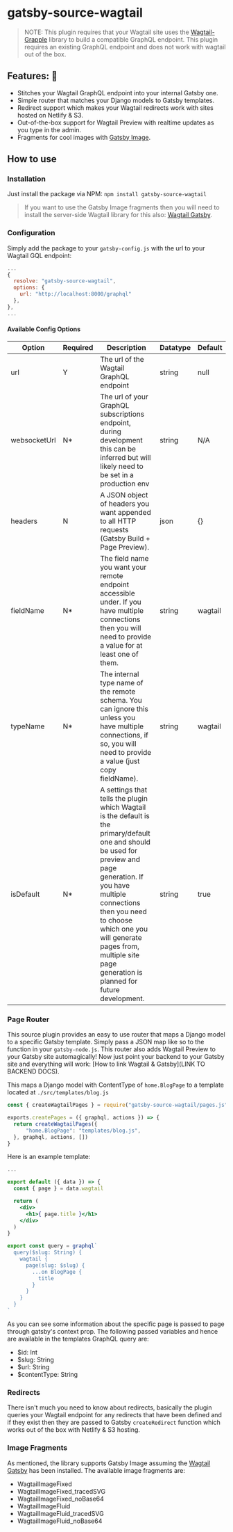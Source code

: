 # gatsby-source-wagtail

> NOTE: This plugin requires that your Wagtail site uses the [Wagtail-Grapple](https://github.com/Torchbox/wagtail-grapple)
library to build a compatible GraphQL endpoint. This plugin requires an existing GraphQL endpoint and does not work with
wagtail out of the box.

## Features: 🚀
* Stitches your Wagtail GraphQL endpoint into your internal Gatsby one.
* Simple router that matches your Django models to Gatsby templates.
* Redirect support which makes your Wagtail redirects work with sites hosted on Netlify & S3.
* Out-of-the-box support for Wagtail Preview with realtime updates as you type in the admin.
* Fragments for cool images with [Gatsby Image](https://github.com/nathhorrigan/gatsby-image).

## How to use

### Installation

Just install the package via NPM:
`npm install gatsby-source-wagtail`

> If you want to use the Gatsby Image fragments then you will need to install the server-side Wagtail library for this also:
[Wagtail Gatsby](https://github.com/nathhorrigan/wagtail-gatsby).

### Configuration

Simply add the package to your `gatsby-config.js` with the url to your Wagtail GQL endpoint:

```js
...
{
  resolve: "gatsby-source-wagtail",
  options: {
    url: "http://localhost:8000/graphql"
  },
},
...
```

#### Available Config Options

| Option       | Required | Description                                                                                                                                                                                                                                                                                                    | Datatype | Default  |
|--------------|----------|----------------------------------------------------------------------------------------------------------------------------------------------------------------------------------------------------------------------------------------------------------------------------------------------------------------|----------|----------|
| url          | Y        | The url of the Wagtail GraphQL endpoint                                                                                                                                                                                                                                                                        | string   | null     |
| websocketUrl | N*       | The url of your GraphQL subscriptions endpoint, during development this can be inferred but will likely need to be set in a production env                                                                                                                                                                          | string   | N/A      |
| headers      | N        | A JSON object of headers you want appended to all HTTP requests (Gatsby Build + Page Preview).                                                                                                                                                                                                                 | json     | {}       |
| fieldName    | N*       | The field name you want your remote endpoint accessible under. If you have multiple connections then you will need to provide a value for at least one of them.                                                                                                                                                | string   |  wagtail |
| typeName     | N*       | The internal type name of the remote schema. You can ignore this unless you have multiple connections, if so, you will need to provide a value (just copy fieldName).                                                                                                                                          | string   | wagtail  |
| isDefault    | N*       | A settings that tells the plugin which Wagtail is the default is the primary/default one and should be used for preview and page generation. If you have multiple connections then you need to choose which one you will generate pages from, multiple site page generation is planned for future development. | string   | true     |


### Page Router
This source plugin provides an easy to use router that maps a Django model to a specific Gatsby template. Simply pass a JSON map like
so to the function in your `gatsby-node.js`. This router also adds Wagtail Preview to your Gatsby site automagically! Now just point your backend
to your Gatsby site and everything will work: [How to link Wagtail & Gatsby](LINK TO BACKEND DOCS).

This maps a Django model with ContentType of `home.BlogPage` to a template located at `./src/templates/blog.js`

```js
const { createWagtailPages } = require("gatsby-source-wagtail/pages.js")

exports.createPages = ({ graphql, actions }) => {
  return createWagtailPages({
      "home.BlogPage": "templates/blog.js",
  }, graphql, actions, [])
}
```

Here is an example template:


```jsx
...

export default ({ data }) => {
  const { page } = data.wagtail

  return (
    <div>
      <h1>{ page.title }</h1>
    </div>
  )
}

export const query = graphql`
  query($slug: String) {
    wagtail {
      page(slug: $slug) {
        ...on BlogPage {
          title
        }
      }
    }
  }
`
```

As you can see some information about the specific page is passed to page through gatsby's context prop. The following passed
variables and hence are available in the templates GraphQL query are:

* $id: Int
* $slug: String
* $url: String
* $contentType: String

### Redirects
There isn't much you need to know about redirects, basically the plugin queries your Wagtail endpoint for any redirects
that have been defined and if they exist then they are passed to Gatsby `createRedirect` function which works out of the
box with Netlify & S3 hosting.

### Image Fragments
As mentioned, the library supports Gatsby Image assuming the [Wagtail Gatsby](https://github.com/nathhorrigan/wagtail-gatsby)
has been installed. The available image fragments are:

* WagtailImageFixed
* WagtailImageFixed_tracedSVG
* WagtailImageFixed_noBase64
* WagtailImageFluid
* WagtailImageFluid_tracedSVG
* WagtailImageFluid_noBase64

